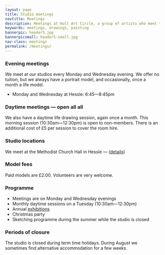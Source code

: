 ```yaml
---
layout: page
title: Studio meetings
navtitle: Meetings
description: Meetings at Hull Art Circle, a group of artists who meet twice weekly.
keywords: meetings, drawings, painting
bannerpic: header5.jpg
bannerpicsmall: header5-small.jpg
nav-class: meetings
permalink: /meetings/
---
```



### Evening meetings

We meet at our studios every Monday and Wednesday evening. We offer no tuition, but we always have a portrait model, and occasionally, once a month a life model.

* Monday and Wednesday at Hessle: 6:45—8:45pm

### Daytime meetings — open all all

We also have a daytime life drawing session, again once a month. This morning session (10:30am—12:30pm) is open to non-members. There is an additional cost of £5 per session to cover the room hire.

### Studio locations

We meet at the Methodist Church Hall in Hessle — ([details](/contact/))

### Model fees

Paid models are £2.00. Volunteers are very welcome.

### Programme

* Meetings are on Monday and Wednesday evenings
* Monthly daytime sessions on a Tuesday (10:30am—12:30pm)
* Annual [exhibitions](/exhibitions/)
* Christmas party
* Sketching programme during the summer while the studio is closed

### Periods of closure

The studio is closed during term time holidays. During August we sometimes find alternative accommodation for a few weeks.